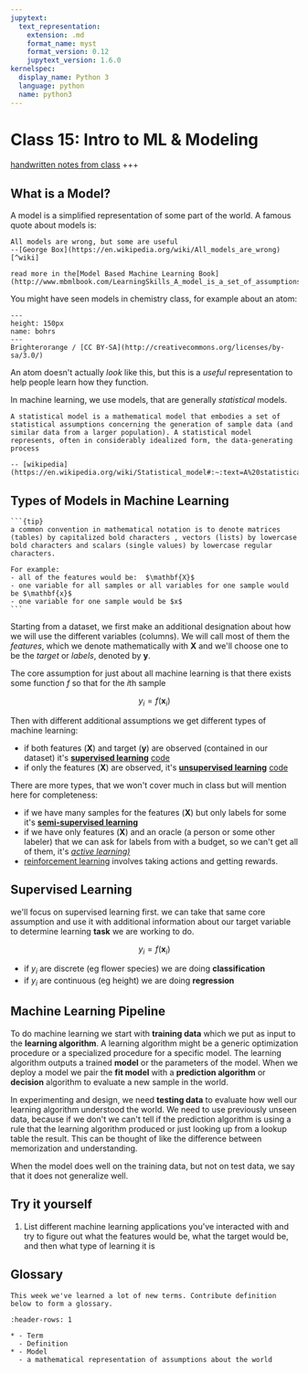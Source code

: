 ```yaml
---
jupytext:
  text_representation:
    extension: .md
    format_name: myst
    format_version: 0.12
    jupytext_version: 1.6.0
kernelspec:
  display_name: Python 3
  language: python
  name: python3
---
```


# Class 15: Intro to ML & Modeling


[handwritten notes from class](https://drive.google.com/file/d/1J3YYinBjJIBz4SD7wQ-kPG2_baGgWhHD/view)
+++

## What is a Model?

A model is a simplified representation of some part of the world. A famous quote about models is:


```{epigraph}
All models are wrong, but some are useful
--[George Box](https://en.wikipedia.org/wiki/All_models_are_wrong)[^wiki]
```

```{margin}
read more in the[Model Based Machine Learning Book](http://www.mbmlbook.com/LearningSkills_A_model_is_a_set_of_assumptions.html)
```

You might have seen models in chemistry class, for example about an atom:

<!-- ![bohrs model ]() -->

```{figure} https://upload.wikimedia.org/wikipedia/commons/a/a5/Bohr_atom_model_English.svg
---
height: 150px
name: bohrs
---
Brighterorange / [CC BY-SA](http://creativecommons.org/licenses/by-sa/3.0/)

```

An atom doesn't actually _look_ like this, but this is a _useful_ representation to help people learn how they function.  

In machine learning, we use models, that are generally _statistical_ models.



```{epigraph}
A statistical model is a mathematical model that embodies a set of statistical assumptions concerning the generation of sample data (and similar data from a larger population). A statistical model represents, often in considerably idealized form, the data-generating process

-- [wikipedia](https://en.wikipedia.org/wiki/Statistical_model#:~:text=A%20statistical%20model%20is%20a,%2C%20the%20data%2Dgenerating%20process.)
```


## Types of Models in Machine Learning

````{margin}
```{tip}
a common convention in mathematical notation is to denote matrices (tables) by capitalized bold characters , vectors (lists) by lowercase bold characters and scalars (single values) by lowercase regular characters.

For example:
- all of the features would be:  $\mathbf{X}$
- one variable for all samples or all variables for one sample would be $\mathbf{x}$
- one variable for one sample would be $x$
```
````

Starting from a dataset, we first make an additional designation about how we will use the different variables (columns). We will call most of them the _features_, which we denote mathematically with $\mathbf{X}$ and we'll choose one to be the _target_ or _labels_, denoted by $\mathbf{y}$.

The core assumption for just about all machine learning is that there exists some function $f$ so that for the $i$th sample

$$
  y_i = f(\mathbf{x}_i)
$$


Then with different additional assumptions we get different types of machine learning:
- if both features ($\mathbf{X}$) and target ($\mathbf{y}$) are observed (contained in our dataset) it's [__supervised learning__](https://en.wikipedia.org/wiki/Supervised_learning) [code](https://scikit-learn.org/stable/supervised_learning.html)
- if only the features ($\mathbf{X}$) are observed, it's [__unsupervised learning__](https://en.wikipedia.org/wiki/Unsupervised_learning) [code](https://scikit-learn.org/stable/unsupervised_learning.html)

There are more types, that we won't cover much in class but will mention here for completeness:
- if we have many samples for the features ($\mathbf{X}$) but only labels for some it's [__semi-supervised learning__](https://en.wikipedia.org/wiki/Semi-supervised_learning)
- if we have only features ($\mathbf{X}$) and an oracle (a person or some other labeler) that we can ask for labels from with a budget, so we can't get all of them, it's [_active learning)_](https://en.wikipedia.org/wiki/Active_learning_(machine_learning))
- [reinforcement learning](https://en.wikipedia.org/wiki/Reinforcement_learning) involves taking actions and getting rewards.

## Supervised Learning

we'll focus on supervised learning first.  we can take that same core assumption and use it with additional information about our target variable to determine learning __task__ we are working to do.

$$
  y_i = f(\mathbf{x}_i)
$$

- if $y_i$ are discrete (eg flower species) we are doing __classification__
- if $y_i$ are continuous (eg height) we are doing __regression__


## Machine Learning Pipeline

To do machine learning we start with __training data__ which we put as input to the __learning algorithm__. A learning algorithm might be a generic optimization procedure or a specialized procedure for a specific model. The learning algorithm outputs a trained __model__ or the parameters of the model. When we deploy a model we pair the __fit model__ with a __prediction algorithm__ or __decision__ algorithm to evaluate a new sample in the world.

In experimenting and design, we need __testing data__ to evaluate how well our learning algorithm understood the world.  We need to use previously unseen data, because if we don't we can't tell if the prediction algorithm is using a rule that the learning algorithm produced or just looking up from a lookup table the result.  This can be thought of like the difference between memorization and understanding.

When the model does well on the training data, but not on test data, we say that it does not generalize well.  


## Try it yourself

1. List different machine learning applications you've interacted with and try to figure out what the features would be, what the target would be, and then what type of learning it is


## Glossary

```{tip}
This week we've learned a lot of new terms. Contribute definition below to form a glossary.
```

```{list-table}
:header-rows: 1

* - Term
  - Definition
* - Model
  - a mathematical representation of assumptions about the world

```

